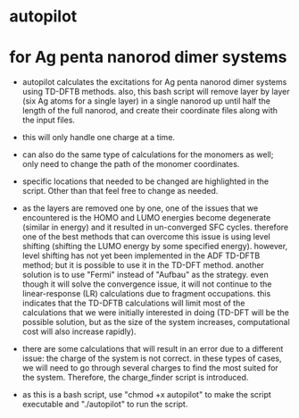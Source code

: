 # autopilot
# for Ag penta nanorod dimer systems

* autopilot calculates the excitations for Ag penta nanorod dimer systems using TD-DFTB methods. also, this bash script will remove layer by layer (six Ag atoms for a single layer) in a single nanorod up until half the length of the full nanorod, and create their coordinate files along with the input files.

* this will only handle one charge at a time.

* can also do the same type of calculations for the monomers as well; only need to change the path of the monomer coordinates.

* specific locations that needed to be changed are highlighted in the script. Other than that feel free to change as needed.

* as the layers are removed one by one, one of the issues that we encountered is the HOMO and LUMO energies become degenerate (similar in energy) and it resulted in un-converged SFC cycles. therefore one of the best methods that can overcome this issue is using level shifting (shifting the LUMO energy by some specified energy). however, level shifting has not yet been implemented in the ADF TD-DFTB method; but it is possible to use it in the TD-DFT method. another solution is to use "Fermi" instead of "Aufbau" as the strategy. even though it will solve the convergence issue, it will not continue to the linear-response (LR) calculations due to fragment occupations. this indicates that the TD-DFTB calculations will limit most of the calculations that we were initially interested in doing (TD-DFT will be the possible solution, but as the size of the system increases, computational cost will also increase rapidly).

* there are some calculations that will result in an error due to a different issue: the charge of the system is not correct. in these types of cases, we will need to go through several charges to find the most suited for the system. Therefore, the charge_finder script is introduced.

* as this is a bash script, use "chmod +x autopilot" to make the script executable and "./autopilot" to run the script.

